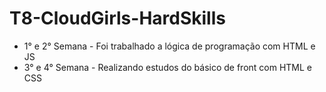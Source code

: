 # T8-CloudGirls-HardSkills

- 1° e 2° Semana - Foi trabalhado a lógica de programação com HTML e JS
- 3° e 4° Semana - Realizando estudos do básico de front com HTML e CSS 

